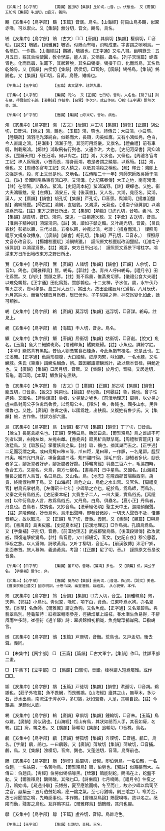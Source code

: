<!-- { "loadSidebar": true } -->
	【卯集上】【心字部】		【廣韻】苦加切【集韻】丘加切，□音。□，伏態也。　又【廣韻】五加切【集韻】牛加切，□音牙。義同。

鴖	【亥集中】【鳥字部】	鴖	【玉篇】音珉。鳥名。【山海經】符禺山鳥多鴖，似翠赤喙，可以禦火。又【集韻】無分切，音文。鴖母，鳥名。

鴝	【亥集中】【鳥字部】	鴝	〔古文〕□□【唐韻】其俱切【集韻】權俱切，□音劬。【說文】鴝鵒。【爾雅翼】鴝鵒，似鵙而有幘，飛輒成羣。字書謂之哵哵鳥。一名鴝□。一作鸜。【山海經註】鸜鵒，鴝鵒也。【正字通】又名八哥。幽明錄云：五月五日，翦其舌端使圓，敎令學語，能人言。又鴝掇，蟲名。【列子天瑞篇】蝴蝶胥也。化而爲蟲，生竈下，其狀若脫，其名曰鴝掇。鴝掇千日，化而爲鳥，其名爲乾餘骨。又【廣韻】古侯切【集韻】居侯切，□音鉤。【廣韻】鴝鵒鳥。【集韻】鵂鶹也。又【集韻】居□切，音冓。鳥聲，雉鳴也。

	【午集上】【玉字部】		【玉篇】古文瑟字。註詳九畫。

	【子集中】【人字部】		【集韻】同欠。　又【正韻】七四切，音刺。人名也。【荀子註】荆有飛，得寶劒於干越。【漢書註】作兹非。【呂覽】作次非。或曰作飛。〇按《正字通》謂無次音，誤。

	【午集中】【疒字部】		【唐韻】【集韻】□呼來切，音咍。病也。

鴻	【亥集中】【鳥字部】	鴻	〔古文〕【唐韻】戸工切【集韻】【韻會】【正韻】胡公切，□音洪。【說文】鴻，鵠也。【玉篇】鴻，鴈也。詩傳云：大曰鴻，小曰鴈。【陸璣疏】鴻羽毛光澤純白，似鶴而大，長頸，肉美如鷹。又有小鴻如鳧，色白，今人直謂之鴻。【易漸卦】鴻漸于陸，其羽可用爲儀。又旗名。【禮曲禮】前有車騎，則載飛鴻。【鄭註】鴻取飛有行列也。又通作洪，大也。【史記河渠書】禹抑鴻水。【楚辭天問】不任汨鴻，何以尙之。【註】鴻，大水也。又傭也。【周禮冬官考工記】梓人爲筍簴，小首而長，摶身而鴻，若是者謂之鱗屬，以爲筍。【註】鴻，傭也。又【周禮冬官考工記】矢人橈之，以眡其鴻殺之稱也。【疏】釋云：鴻卽上文强是也。殺，卽上文弱是也。又地名。【左傳昭二十一年】齊師宋師敗吳師于鴻口。【註】梁國睢陽縣東有鴻口亭。又鴻溝。【史記蘇秦傳】大王之地，南有鴻溝。【註】在滎陽。又蟲名。蜚鴻。【史記周本紀】蜚鴻滿野。【註】蠛蠓也。又姓。衞大夫鴻騮魋，見【左傳】。鴻安丘，見【後漢書】。又人名。大鴻，堯臣名。梁鴻，漢人。又【廣韻】【韻會】胡孔切【集韻】戸孔切，□音汞。與澒同。【揚雄羽獵賦】鴻絧緁獵。【師古註】鴻絧，直馳貌。又鴻濛，元氣也。【淮南子俶眞訓】以鴻濛爲景柱。【註】東方之野日所出。又【集韻】【類篇】□虎孔切，音嗊。義同。又【集韻】胡貢切，音□。鴻洞，深遠。一曰相連次貌。又【字彙】古送切，音貢。【淮南子精神訓】澒濛鴻洞。【註】鴻，讀如子贛之贛。又叶胡光切，音黃。【呂氏春秋】彭祖以壽，三代以昌。五帝以昭，神農以鴻。考證：〔搏身而鴻。〕　謹照周禮原文搏身改摶身。〔【廣韻】【韻會】胡孔切，【集韻】戸孔切，□音永。〕　謹照原文音永改音汞。〔【揚雄校獵賦】鴻絧緁獵。〕　謹照原文校獵賦改羽獵賦。〔【淮南子俶眞訓】以鴻濛爲景。【註】鴻濛，東方日所出地。〕　謹照原文爲景下增柱字。鴻濛東方日所出地改東方之野日所出。 

鴽	【亥集中】【鳥字部】	鴽	【廣韻】人諸切【集韻】【韻會】【正韻】人余切，□音如。鴿也。【爾雅釋鳥】鴽，鴾母。【郭註】也。靑州人呼曰鴾母。【禮月令】田化爲鴽。又【內則】鴽釀之蓼。【註】鴽不爲羹，惟蒸煑切蓼。【儀禮公食大夫禮】以雉兔鶉鴽。【正字通】田化爲鴽。鴽卽鶉也。十二支神，子水位，屬，水午伏乃鶉火之次，豈可移易。蓋三月大辰□，當出火，故田至建辰月化爲鴽。八月辰伏，九月當納火，而鴽於建酉月爲者，辰巳伏也。子午隂陽之極，神交爲變化如此，餘可類推。

鴾	【亥集中】【鳥字部】	鴾	【廣韻】莫浮切【集韻】迷浮切，□音謀。鴾母。註見上。

鵢	【亥集中】【鳥字部】	鵢	【海篇】申人切，音身。鳥名。

鱖	【亥集中】【魚字部】	鱖	【唐韻】居衞切【集韻】姑衞切，□音劌。【說文】魚名。【玉篇】魚大口細鱗斑彩。【爾雅釋魚】鱊鮬鱖鯞。【註】小魚也。詳鮬字註。【本草】鱖然背有黑點。昔仙人劉憑嘗食石桂魚，今此魚猶有桂名，恐是此也。生江溪閒。【正字通】魚扁形闊腹，大口細鱗，皮厚肉緊，味如豚。一名水豚，又名鱖豚。焦氏《筆乗》謂鱖名鮰魚，誤。蓋因鄕語謂鱖爲計，故以鱖本音桂，與鮠近也。又【廣韻】【集韻】□居月切，音厥。又【集韻】於月切，音噦。又居逵切，音龜。義□同。【本草】鱖魚背有黑點。

鲁	【亥集中】【魚字部】	魯	〔古文〕□【廣韻】【正韻】郞古切【集韻】【韻會】籠五切，□音虜。【說文】鈍詞也。【論語】參也魯。【何晏註】魯，鈍也。曾子性遲鈍。又國名。【詩魯頌譜】魯者，少昊摯之墟也。【前漢地理志】周興，以少昊之虛曲阜封周公子伯禽爲魯侯，以爲周公主。【釋名】魯，魯鈍也。國多山水，民性樸魯也。又姓。【廣韻】伯禽之後，以國爲姓，出扶風。又複姓有魯步氏。又【集韻】旅，古作魯。註詳方部六畫。

鳥	【亥集中】【鳥字部】	鳥	【唐韻】都了切【集韻】【韻會】丁了切，□音蔦。【說文】長尾禽總名也。【正韻】常時曰鳥，胎卵曰禽。【爾雅釋鳥】鳥之雌雄不可別者以翼，右掩左雄，左掩右雌。【書堯典】厥民析鳥獸孳尾。【周禮秋官翨氏】掌攻猛鳥。又【硩蔟氏】掌覆妖鳥之巢。【註】硩，摘也。摘其巢而去之。【正字通】二足而羽謂之禽。或曰鳥觜曰咮曰喙，爪曰距，尾曰翠，一作臎，一名尾罌。膍胵曰奧，嚨曰亢曰員官，項畜食處曰嗉，翅曰翮曰翎，頸毛曰翁，腳短者多伏，腳長者多立，腳近翠者好步，腳近臆者好躑。【師曠禽經】羽蟲三百六十，毛協四時，色合五方。又星名。朱鳥，南方七宿名。【書堯典】日中星鳥。又國名。【山海經】鹽長之國有人鳥首，名曰鳥氏。又山名。鳥。【地志】在隴西郡首陽縣西南，禹貢，終南惇物至于鳥。又【山海經】鳥危之山，鳥危之水出焉。又官名。【周禮夏官】射鳥氏掌射鳥。【左傳昭十七年】少皡摯之立也，紀於鳥，爲鳥師，而鳥名。又秦之先有鳥俗氏。【史記秦本紀】大費生子二人，一曰大廉，實鳥俗氏。【索隱曰】以仲衍鳥身人言，故爲鳥俗氏。又丹鳥，白鳥，俱蟲名。【夏小正】丹鳥者，丹良也。白鳥者，蚊蚋也。又妙音鳥。【法華經偈頌】聖主天中王，迦陵頻伽聲。【註】迦陵頻伽，妙音鳥也。鳥未出聲時，卽發音微妙，一切天人聲皆不及，惟佛音類之，故以取况。　又【正韻】尼了切，音裊。義同。又【集韻】【類篇】□與島同。【書禹貢】島夷皮服。【史記夏本紀】【前漢地理志】□作鳥夷。孔讀鳥爲島。又【字彙補】子削切，音爵。【前漢地理志】武威郡鸞鳥縣。【後漢段熲傳】欲攻武威，熲復追擊於鸞鳥。【註】鳥音爵。又叶都縷切，音女。【史記自序】穆公思義，悼殽之旅。以人爲殉，詩歌黃鳥。又叶丁柳切，音近斗。【前漢敘傳】沐浴尸鄕，北面奉首。旅人慕殉，義過黃鳥。考證：〔【正韻】尼了切，音。〕　謹照原文音梟改音裊。 

	【午集中】【目字部】		【集韻】董五切，音睹。【篇海】多也。　又【類篇】仉，梁公子名。　【字彙補】譌作□，非。

	【卯集上】【心字部】		【唐韻】莫角切【集韻】墨角切，□音邈。與□同。【說文】美也。【曹操祭橋公墓文】國念明訓，士思令謨。幽靈潛翳，哉緬矣。　从心貌聲。本作。

鴗	【亥集中】【鳥字部】	鴗	【唐韻】【集韻】□力入切，音立。【爾雅釋鳥】鴗，天狗。【郭註】小鳥也。靑似翠，喙紅，項下白，食魚。江東呼爲水狗。亦名翠孥。【本草】名魚師。【爾雅翼】謂之魚狗。又名魚虎。【正字通】又名翠碧鳥。與翡翠鳥別。陸龜蒙詩：紅襟翠翰兩參差，徑拂烟華上細枝。春水漸生魚易得，不辭風雨坐多時。崔德符《通羊驛》詩：翠裘錦帽初相識，魚虎彎環掠岸飛。□指鴗言。

鴴	【亥集中】【鳥字部】	鴴	【玉篇】戸庚切，音衡。荒鳥也。又戸孟切，衡去聲。義同。

□	【未集中】【网字部】	□	【玉篇】【篇韻】□古文軍字。【集韻】作□。註詳車部二畫。

□	【午集下】【立字部】	□	【集韻】口駭切，音鍇。桂林謂人短爲矲雉。或作□□。

鹕	【亥集中】【鳥字部】	鶘	【玉篇】戸徒切【集韻】【韻會】洪孤切，□音胡。鵜鶘也。【莊子外物篇】魚不畏網，而畏鵜鶘。【山海經】廬其之山，無草木，多沙石，沙水出焉，南流注于涔水中，多□鶘，狀如鴛鴦，人足，其鳴自詨。【註】今鵜鶘，足頗似人脚。

鴸	【亥集中】【鳥字部】	鴸	【廣韻】章俱切【集韻】鍾輸切，□音朱。【玉篇】鳥似雞。【廣韻】鳥似鴟也。【山海經】柜山有鳥，其狀如鴟而人手，其音如痺，名鴸。【註】痺，鶉之者。又【廣韻】陟輸切【集韻】追輸切，□音株。鳥名。

鵏	【亥集中】【鳥字部】	鵏	【廣韻】博孤切【集韻】奔謨切，□音逋。鵏□，鳥名。【字彙】鵏，鵑也。一曰鵏穀。又【廣韻】薄故切【集韻】蒲故切，□音捕。鵏，鳥。又【集韻】滂模切，音痡。鵝也。又蓬逋切，音蒲。鳥膺前也。

鵙	【亥集中】【鳥字部】	鵙	【韻會】扃闃切，音郹。卽伯勞鳥。一名伯鷯，一名伯趙，一名姑惡，一名苦吻鳥。【爾雅釋鳥】鵙，伯勞也。【郭註】似鶷鶡而大。左傳曰：伯趙氏。【禽經】伯勞似鴝鵒喙黑。【埤雅】鵙能制蛇，鵙鳴在上，蛇盤不動。又【爾雅釋鳥】鵲鵙醜，其飛也□。【詩豳風】七月鳴鵙。【禮月令】仲夏之月，鵙始鳴。【易通卦驗】云博勞，夏至應隂而鳴，冬至而止，故帝少皡以爲司至之官。嚴粲云：五月伯勞始鳴，應一隂之氣，至七月猶鳴，則三隂之□，寒將至，故七月聞闃之鳴，先時感事也。本作鶪。【曹植惡鳥論】鵙聲嗅嗅，故以名之。感隂而動，殘害之鳥也。互詳鶪字註。【爾雅釋鳥】鵲鵙醜，其飛也翪。

鵦	【亥集中】【鳥字部】	鵦	【玉篇】盧谷切，音祿。鳥雜毛色。

	【午集上】【玉字部】		【集韻】仕諫切，音棧。玉名。

